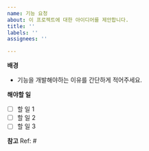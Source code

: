 ```yaml
---
name: 기능 요청
about: 이 프로젝트에 대한 아이디어를 제안합니다.
title: ''
labels: ''
assignees: ''

---
```



**배경**
- 기능을 개발해야하는 이유를 간단하게 적어주세요.

**해야할 일**
- [ ] 할 일 1
- [ ] 할 일 2
- [ ] 할 일 3

**참고**
Ref: #
